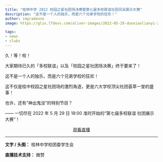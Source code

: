 ```yaml
---
title: "桂林中学 2022 校园之星社团场决赛暨第七届多校联谊社团风采展示大赛"
description: "这不是一个人的独乐，而是六个兄弟学校的狂欢！"
author: imgradeone
image: https://glzx.lfdevs.com/aliver-images/2022-05-29-duoxiaolianyi-2022/pic.jpeg

tags:
- news
- clubs
---
```


久！等！啦！

大家期待已久的「多校联谊」以及「校园之星社团场决赛」终于要来了！

这不是一个人的独乐，而是六个兄弟学校的狂欢！

这不仅是桂中校园之星社团场的激烈角逐，更是六大学校顶尖社团荟萃一堂的盛事！

也许，还有“神出鬼没”的特别节目？

—— 一切尽在 2022 年 5 月 29 日 18:00 准时开始的“第七届多校联谊 社团展示大赛”！

<div style="text-align: center">
  <p><a rel="nofollow noopener noreferrer" target="_blank" href="https://wx.vzan.com/live/page/5C21F2E7BD1BB965C2236C47612DF906" class="button suggested">观看直播</a></p>
</div>

---

**文字 / 头图：** 桂林中学校团委学生会

**直播技术支持：** 微赞
